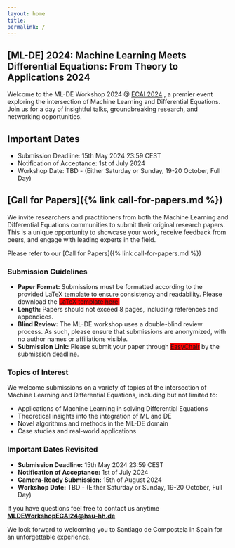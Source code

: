 ```yaml
---
layout: home
title: 
permalink: /
---
```


## [ML-DE] 2024: Machine Learning Meets Differential Equations: From Theory to Applications 2024

Welcome to the ML-DE Workshop 2024 @ [ECAI 2024](https://www.ecai2024.eu/) , a premier event exploring the intersection of Machine Learning and Differential Equations. Join us for a day of insightful talks, groundbreaking research, and networking opportunities.


## Important Dates

- Submission Deadline: 15th May 2024 23:59 CEST
- Notification of Acceptance: 1st of July 2024
- Workshop Date: TBD - (Either Saturday or Sunday, 19-20 October, Full Day)

## [Call for Papers]({% link call-for-papers.md %})

We invite researchers and practitioners from both the Machine Learning and Differential Equations communities to submit their original research papers. This is a unique opportunity to showcase your work, receive feedback from peers, and engage with leading experts in the field.

Please refer to our [Call for Papers]({% link call-for-papers.md %})

### Submission Guidelines

- **Paper Format:** Submissions must be formatted according to the provided LaTeX template to ensure consistency and readability. Please download the <span style="background-color:red">LaTeX template [here](URL_to_LaTeX_template).
- **Length:** Papers should not exceed 8 pages, including references and appendices.
- **Blind Review:** The ML-DE workshop uses a double-blind review process. As such, please ensure that submissions are anonymized, with no author names or affiliations visible.
- **Submission Link:** Please submit your paper through <span style="background-color:red">[EasyChair](URL_to_submission_page)</span> by the submission deadline.

### Topics of Interest

We welcome submissions on a variety of topics at the intersection of Machine Learning and Differential Equations, including but not limited to:

- Applications of Machine Learning in solving Differential Equations
- Theoretical insights into the integration of ML and DE
- Novel algorithms and methods in the ML-DE domain
- Case studies and real-world applications

### Important Dates Revisited

- **Submission Deadline:** 15th May 2024 23:59 CEST
- **Notification of Acceptance:** 1st of July 2024
- **Camera-Ready Submission:** 15th of August 2024
- **Workshop Date:** TBD - (Either Saturday or Sunday, 19-20 October, Full Day)

<p>If you have questions feel free to contact us anytime <strong><a href="mailto:MLDEWorkshopECAI24@hsu-hh.de">MLDEWorkshopECAI24@hsu-hh.de</a></strong></p>


We look forward to welcoming you to Santiago de Compostela in Spain for an unforgettable experience.
